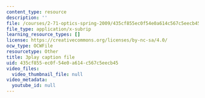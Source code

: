 ```yaml
---
content_type: resource
description: ''
file: /courses/2-71-optics-spring-2009/435cf855ec0f54e0a614c567c5eecb45_IYBYmOVmICg.vtt
file_type: application/x-subrip
learning_resource_types: []
license: https://creativecommons.org/licenses/by-nc-sa/4.0/
ocw_type: OCWFile
resourcetype: Other
title: 3play caption file
uid: 435cf855-ec0f-54e0-a614-c567c5eecb45
video_files:
  video_thumbnail_file: null
video_metadata:
  youtube_id: null
---
```

